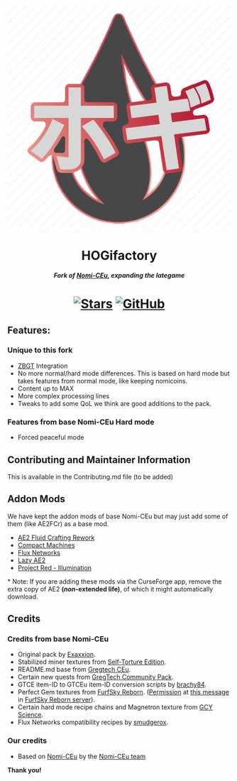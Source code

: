 <p align="center"><img src="https://github.com/Horde-Of-Greg/HOGifactory/blob/main/assets/images/HOGifactory-logo.png?raw=true" alt="Logo"></p>
<h1 align="center">HOGifactory</h1>
<p align="center"><b><i>Fork of <a href="https://github.com/Nomi-CEu/Nomi-CEu">Nomi-CEu</a>, expanding the lategame</i> </b> </p>
<h1 align="center">
    <a href="https://github.com/Horde-Of-Greg/HOGifactory/"><img src="https://img.shields.io/github/stars/Horde-Of-Greg/HOGifactory?style=for-the-badge&logo=github&logoColor=white" alt="Stars"></a>
    <a href="https://github.com/Horde-Of-Greg/HOGifactory/releases"><img src="https://img.shields.io/github/downloads/Horde-Of-Greg/HOGifactory/total?sort=semver&logo=github&label=&style=for-the-badge&color=2d2d2d&labelColor=545454&logoColor=FFFFFF" alt="GitHub"></a>
</h1>

## Features:
### Unique to this fork
- [ZBGT](https://github.com/Zorbatron/ZBGT) Integration
- No more normal/hard mode differences. This is based on hard mode but takes features from normal mode, like keeping nomicoins.
- Content up to MAX
- More complex processing lines
- Tweaks to add some QoL we think are good additions to the pack.

### Features from base Nomi-CEu Hard mode
- Forced peaceful mode

## Contributing and Maintainer Information
This is available in the Contributing.md file (to be added)

## Addon Mods
We have kept the addon mods of base Nomi-CEu but may just add some of them (like AE2FCr) as a base mod.

- [AE2 Fluid Crafting Rework](https://www.curseforge.com/minecraft/mc-mods/ae2-fluid-crafting-rework)
- [Compact Machines](https://www.curseforge.com/minecraft/mc-mods/compact-machines)
- [Flux Networks](https://www.curseforge.com/minecraft/mc-mods/flux-networks)
- [Lazy AE2](https://www.curseforge.com/minecraft/mc-mods/lazy-ae2)
- [Project Red - Illumination](https://www.curseforge.com/minecraft/mc-mods/project-red-illumination)

\* Note: If you are adding these mods via the CurseForge app, remove the extra copy of AE2 **(*non*-extended life)**, of which it might automatically download.

## Credits
### Credits from base Nomi-CEu
- Original pack by [Exaxxion](https://github.com/Exaxxion).  
- Stabilized miner textures from [Self-Torture Edition](https://github.com/NotMyWing/Omnifactory-Self-Torture-Edition).  
- README.md base from [Gregtech CEu](https://github.com/GregTechCEu/GregTech).  
- Certain new quests from [GregTech Community Pack](https://github.com/GregTechCEu/GregTech-Community-Pack).  
- GTCE item-ID to GTCEu item-ID conversion scripts by [brachy84](https://github.com/brachy84).  
- Perfect Gem textures from [FurfSky Reborn](http://furfsky.net/). ([Permission](https://ibb.co/bBpksq0) at [this message](https://discord.com/channels/771187253937438762/774353150278369351/938438074503942184) in [FurfSky Reborn server](https://discord.gg/fsr)).  
- Certain hard mode recipe chains and Magnetron texture from [GCY Science](https://github.com/GregTechCEu/gregicality-science).  
- Flux Networks compatibility recipes by [smudgerox](https://github.com/smudgerox).  

### Our credits
- Based on [Nomi-CEu](https://github.com/Nomi-CEu/Nomi-CEu) by the [Nomi-CEu team](https://github.com/orgs/Nomi-CEu/people)

**Thank you!**
